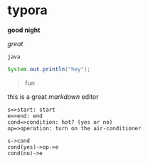 # typora

**good night**

*great*

`java`

```java
System.out.println("hey");
```

> fun

this is a great *markdown* editor

```flow
s=>start: start
e=>end: end
cond=>condition: hot? (yes or no)
op=>operation: turn on the air-conditioner

s->cond
cond(yes)->op->e
cond(no)->e
```



